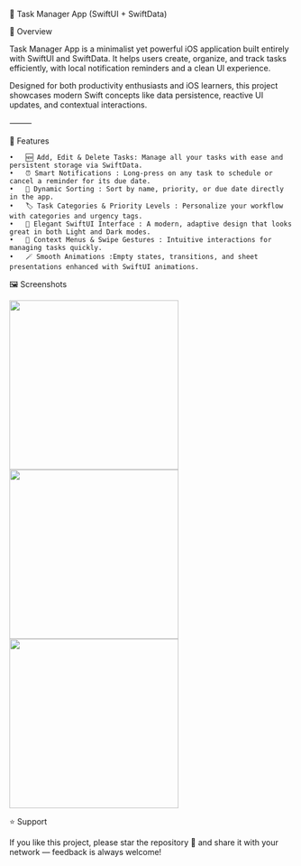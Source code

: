 📝 Task Manager App (SwiftUI + SwiftData)

🌟 Overview

Task Manager App is a minimalist yet powerful iOS application built entirely with SwiftUI and SwiftData.
It helps users create, organize, and track tasks efficiently, with local notification reminders and a clean UI experience.

Designed for both productivity enthusiasts and iOS learners, this project showcases modern Swift concepts like data persistence, reactive UI updates, and contextual interactions.


⸻

🧩 Features

	•	🆕 Add, Edit & Delete Tasks: Manage all your tasks with ease and persistent storage via SwiftData.
	•	⏰ Smart Notifications : Long-press on any task to schedule or cancel a reminder for its due date.
	•	🧠 Dynamic Sorting : Sort by name, priority, or due date directly in the app.
	•	🏷️ Task Categories & Priority Levels : Personalize your workflow with categories and urgency tags.
	•	🎨 Elegant SwiftUI Interface : A modern, adaptive design that looks great in both Light and Dark modes.
	•	💬 Context Menus & Swipe Gestures : Intuitive interactions for managing tasks quickly.
	•	🪄 Smooth Animations :Empty states, transitions, and sheet presentations enhanced with SwiftUI animations.

🖼️ Screenshots

<img src="https://github.com/user-attachments/assets/bb7342fa-fc8d-4647-b714-b36e22fb667b" width="300">
<img src="https://github.com/user-attachments/assets/26e3e1b8-2594-43a6-a0e9-7e99fbb10f29" width="300">
<img src="https://github.com/user-attachments/assets/5ed6663c-b756-43cb-8b58-210d4137f0b7" width="300">



⭐️ Support

If you like this project, please star the repository 🌟
and share it with your network — feedback is always welcome!
